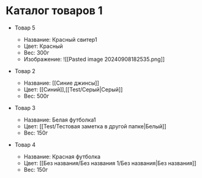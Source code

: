 # Каталог товаров 1

- Товар 5
    - Название: Красный свитер1
    - Цвет: Красный
    - Вес: 300г
    - Изображение: ![[Pasted image 20240908182535.png]]

- Товар 2
    - Название: [[Синие джинсы]]
    - Цвет: [[Синий]],[[Test/Серый|Серый]]
    - Вес: 500г

- Товар 3
    - Название: Белая футболка1
    - Цвет: [[Test/Тестовая заметка в другой папке|Белый]]
    - Вес: 150г

- Товар 4
    - Название: Красная футболка
    - Цвет: [[Без названия/Без названия 1/Без названия|Без названия]]
    - Вес: 150г 
